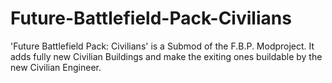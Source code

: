 # Future-Battlefield-Pack-Civilians
'Future Battlefield Pack: Civilians' is a Submod of the F.B.P. Modproject. It adds fully new Civilian Buildings and make the exiting ones buildable by the new Civilian Engineer.

